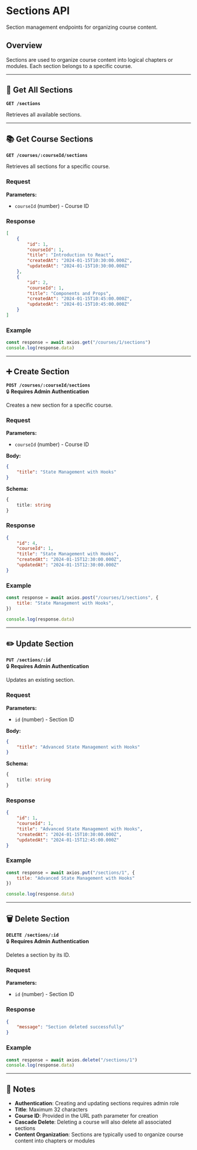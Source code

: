 # Sections API

Section management endpoints for organizing course content.

## Overview

Sections are used to organize course content into logical chapters or modules. Each section belongs to a specific course.

---

## 📖 Get All Sections

**`GET /sections`**

Retrieves all available sections.

---

## 📚 Get Course Sections

**`GET /courses/:courseId/sections`**

Retrieves all sections for a specific course.

### Request

**Parameters:**
- `courseId` (number) - Course ID

### Response

```json
[
	{
		"id": 1,
		"courseId": 1,
		"title": "Introduction to React",
		"createdAt": "2024-01-15T10:30:00.000Z",
		"updatedAt": "2024-01-15T10:30:00.000Z"
	},
	{
		"id": 2,
		"courseId": 1,
		"title": "Components and Props",
		"createdAt": "2024-01-15T10:45:00.000Z",
		"updatedAt": "2024-01-15T10:45:00.000Z"
	}
]
```

### Example

```javascript
const response = await axios.get("/courses/1/sections")
console.log(response.data)
```

---

## ➕ Create Section

**`POST /courses/:courseId/sections`**  
🔒 **Requires Admin Authentication**

Creates a new section for a specific course.

### Request

**Parameters:**
- `courseId` (number) - Course ID

**Body:**

```json
{
	"title": "State Management with Hooks"
}
```

**Schema:**

```typescript
{
	title: string
}
```

### Response

```json
{
	"id": 4,
	"courseId": 1,
	"title": "State Management with Hooks",
	"createdAt": "2024-01-15T12:30:00.000Z",
	"updatedAt": "2024-01-15T12:30:00.000Z"
}
```

### Example

```javascript
const response = await axios.post("/courses/1/sections", {
	title: "State Management with Hooks",
})

console.log(response.data)
```

---

## ✏️ Update Section

**`PUT /sections/:id`**  
🔒 **Requires Admin Authentication**

Updates an existing section.

### Request

**Parameters:**
- `id` (number) - Section ID

**Body:**
```json
{
	"title": "Advanced State Management with Hooks"
}
```

**Schema:**
```typescript
{
	title: string
}
```

### Response

```json
{
	"id": 1,
	"courseId": 1,
	"title": "Advanced State Management with Hooks",
	"createdAt": "2024-01-15T10:30:00.000Z",
	"updatedAt": "2024-01-15T12:45:00.000Z"
}
```

### Example

```javascript
const response = await axios.put("/sections/1", {
	title: "Advanced State Management with Hooks"
})

console.log(response.data)
```

---

## 🗑️ Delete Section

**`DELETE /sections/:id`**  
🔒 **Requires Admin Authentication**

Deletes a section by its ID.

### Request

**Parameters:**
- `id` (number) - Section ID

### Response

```json
{
	"message": "Section deleted successfully"
}
```

### Example

```javascript
const response = await axios.delete("/sections/1")
console.log(response.data)
```

---

## 📝 Notes

-   **Authentication**: Creating and updating sections requires admin role
-   **Title**: Maximum 32 characters
-   **Course ID**: Provided in the URL path parameter for creation
-   **Cascade Delete**: Deleting a course will also delete all associated sections
-   **Content Organization**: Sections are typically used to organize course content into chapters or modules
